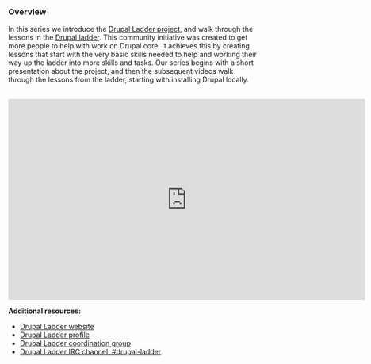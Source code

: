 <!--
name: overview
version : "0.9"
title : "What is Drupal Ladder"
description: "Intro to Drupal Ladder"
homepage : "http://drupal.org"
author : "Jane Doe"
license : "CC Attribution Share Alike 3.0"
-->

<!-- @section -->

### Overview

In this series we introduce the [Drupal Ladder project](http://drupalladder.org/), and walk through the lessons in the [Drupal ladder](http://drupalladder.org/ladder/ee503327-50be-1904-8d04-9499098cad64). This community initiative was created to get more people to help with work on Drupal core. It achieves this by creating lessons that start with the very basic skills needed to help and working their way up the ladder into more skills and tasks. Our series begins with a short presentation about the project, and then the subsequent videos walk through the lessons from the ladder, starting with installing Drupal locally.

</br>
<iframe src="http://drupalize.me/ajax/dmeembed/SB3JHSB7DKKYR3BDKHKFQEYDGYVFITDQ" width="720" height="405" frameborder="0" scrolling="no" allowfullscreen></iframe>
</br>

**Additional resources:**

* [Drupal Ladder website](http://drupalladder.org/)
* [Drupal Ladder profile](http://drupal.org/project/learn)
* [Drupal Ladder coordination group](http://groups.drupal.org/drupal-ladder)
* [Drupal Ladder IRC channel: #drupal-ladder](http://http//drupalladder.org/chat)

